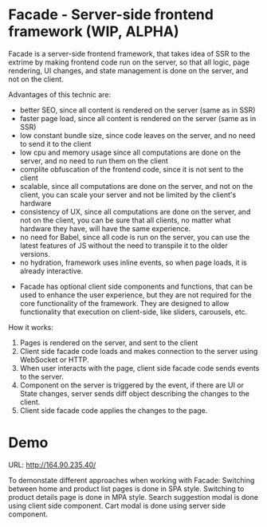 # Facade - Server-side frontend framework (WIP, ALPHA)

Facade is a server-side frontend framework, that takes idea of SSR to the extrime by making frontend code run on the server, so that all logic, page rendering, UI changes, and state management is done on the server, and not on the client.

Advantages of this technic are:
 - better SEO, since all content is rendered on the server (same as in SSR)
 - faster page load, since all content is rendered on the server (same as in SSR)
 - low constant bundle size, since code leaves on the server, and no need to send it to the client
 - low cpu and memory usage since all computations are done on the server, and no need to run them on the client
 - complite obfuscation of the frontend code, since it is not sent to the client
 - scalable, since all computations are done on the server, and not on the client, you can scale your server and not be limited by the client's hardware
 - consistency of UX, since all computations are done on the server, and not on the client, you can be sure that all clients, no matter what hardware they have, will have the same experience.
 - no need for Babel, since all code is run on the server, you can use the latest features of JS without the need to transpile it to the older versions.
 - no hydration, framework uses inline events, so when page loads, it is already interactive.

* Facade has optional client side components and functions, that can be used to enhance the user experience, but they are not required for the core functionality of the framework. They are designed to allow functionality that execution on client-side, like sliders, carousels, etc.

How it works:
1. Pages is rendered on the server, and sent to the client
2. Client side facade code loads and makes connection to the server using WebSocket or HTTP.
3. When user interacts with the page, client side facade code sends events to the server.
4. Component on the server is triggered by the event, if there are UI or State changes, server sends diff object describing the changes to the client.
5. Client side facade code applies the changes to the page.

# Demo
URL: http://164.90.235.40/

To demonstate different approaches when working with Facade:
Switching between home and product list pages is done in SPA style.
Switching to product details page is done in MPA style.
Search suggestion modal is done using client side component.
Cart modal is done using server side component.

